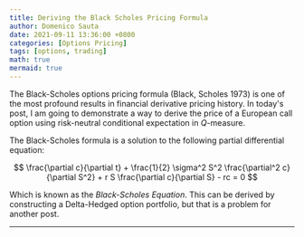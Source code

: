 ```yaml
---
title: Deriving the Black Scholes Pricing Formula
author: Domenico Sauta
date: 2021-09-11 13:36:00 +0800
categories: [Options Pricing]
tags: [options, trading]
math: true
mermaid: true
---
```


The Black-Scholes options pricing formula (Black, Scholes 1973) is one of the most profound results in financial derivative pricing history. In today's post, I am going to demonstrate a way to derive the price of a European call option using risk-neutral conditional expectation in $Q$-measure.

The Black-Scholes formula is a solution to the following partial differential equation:

$$
\frac{\partial c}{\partial t} + \frac{1}{2} \sigma^2 S^2 \frac{\partial^2 c}{\partial S^2} + r S \frac{\partial c}{\partial S} - rc = 0
$$

Which is known as the *Black-Scholes Equation*. This can be derived by constructing a Delta-Hedged option portfolio, but that is a problem for another post.

---

